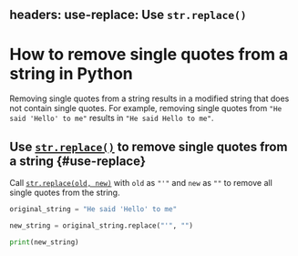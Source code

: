 headers:
  use-replace: Use `str.replace()`
---
# How to remove single quotes from a string in Python
Removing single quotes from a string results in a modified string that does not contain single quotes. For example, removing single quotes from `"He said 'Hello' to me"` results in `"He said Hello to me"`.

## Use [`str.replace()`](kite-sym:builtins.str.replace) to remove single quotes from a string {#use-replace}
Call [`str.replace(old, new)`](kite-sym:builtins.str.replace) with `old` as `"'"` and `new` as `""` to remove all single quotes from the string.  
```python
original_string = "He said 'Hello' to me"

new_string = original_string.replace("'", "")

print(new_string)
```

